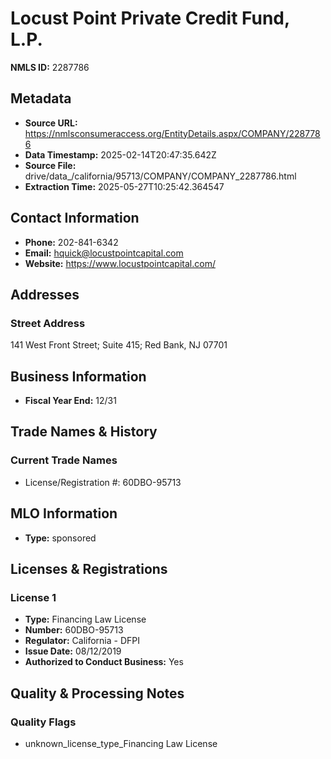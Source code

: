 # Locust Point Private Credit Fund, L.P.

**NMLS ID:** 2287786

## Metadata
- **Source URL:** https://nmlsconsumeraccess.org/EntityDetails.aspx/COMPANY/2287786
- **Data Timestamp:** 2025-02-14T20:47:35.642Z
- **Source File:** drive/data_/california/95713/COMPANY/COMPANY_2287786.html
- **Extraction Time:** 2025-05-27T10:25:42.364547

## Contact Information
- **Phone:** 202-841-6342
- **Email:** hquick@locustpointcapital.com
- **Website:** https://www.locustpointcapital.com/

## Addresses
### Street Address
141 West Front Street; Suite 415; Red Bank, NJ 07701

## Business Information
- **Fiscal Year End:** 12/31

## Trade Names & History
### Current Trade Names
- License/Registration #: 60DBO-95713

## MLO Information
- **Type:** sponsored

## Licenses & Registrations

### License 1
- **Type:** Financing Law License
- **Number:** 60DBO-95713
- **Regulator:** California - DFPI
- **Issue Date:** 08/12/2019
- **Authorized to Conduct Business:** Yes

## Quality & Processing Notes
### Quality Flags
- unknown_license_type_Financing Law License
